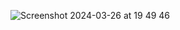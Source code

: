 ![Screenshot 2024-03-26 at 19 49 46](https://github.com/Sir-Goose/Zmanim-Calculator/assets/66563291/626560f7-c77c-433a-8b1c-8b1cfd0917fb)
